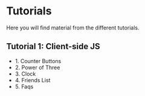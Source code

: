 # Tutorials
Here you will find material from the different tutorials.

## Tutorial 1: Client-side JS
* <a :href="$withBase('courses/web-development-advanced-concepts/files/tutorial-01/01-button-counter.html')" target="_blank">1. Counter Buttons</a>
* <a :href="$withBase('courses/web-development-advanced-concepts/files/tutorial-01/02-power-of-three.html')" target="_blank">2. Power of Three</a>
* <a :href="$withBase('courses/web-development-advanced-concepts/files/tutorial-01/03-clock.html')" target="_blank">3. Clock</a>
* <a :href="$withBase('courses/web-development-advanced-concepts/files/tutorial-01/04-friends-list.html')" target="_blank">4. Friends List</a>
* <a :href="$withBase('courses/web-development-advanced-concepts/files/tutorial-01/05-faq.html')" target="_blank">5. Faqs</a>